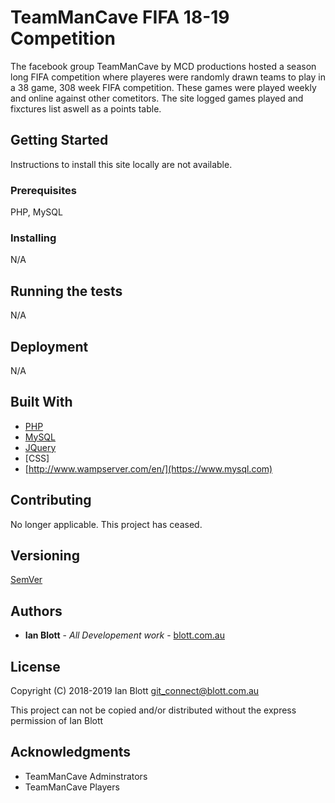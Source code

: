 # TeamManCave FIFA 18-19 Competition

The facebook group TeamManCave by MCD productions hosted a season long FIFA competition where playeres were randomly drawn teams to play in a 38 game, 308 week FIFA competition. These games were played weekly and online against other cometitors. The site logged games played and fixctures list aswell as a points table.

## Getting Started

Instructions to install this site locally are not available.

### Prerequisites

PHP, MySQL

### Installing

N/A

## Running the tests

N/A

## Deployment

N/A

## Built With

* [PHP](https://www.php.net)
* [MySQL](https://www.mysql.com)
* [JQuery](https://jquery.com)
* [CSS]
* [http://www.wampserver.com/en/](https://www.mysql.com)

## Contributing

No longer applicable. This project has ceased.

## Versioning

[SemVer](http://semver.org/)

## Authors

* **Ian Blott** - *All Developement work* - [blott.com.au](https://github.com/Pyroib)

## License

Copyright (C) 2018-2019 Ian Blott <git_connect@blott.com.au>

This project can not be copied and/or distributed without the express
permission of Ian Blott

## Acknowledgments

* TeamManCave Adminstrators
* TeamManCave Players
